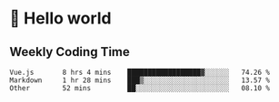 # 🍻 Hello world

## Weekly Coding Time
<!--START_SECTION:waka-->

```text
Vue.js       8 hrs 4 mins    ██████████████████▓░░░░░░   74.26 %
Markdown     1 hr 28 mins    ███▒░░░░░░░░░░░░░░░░░░░░░   13.57 %
Other        52 mins         ██░░░░░░░░░░░░░░░░░░░░░░░   08.10 %
```

<!--END_SECTION:waka-->
